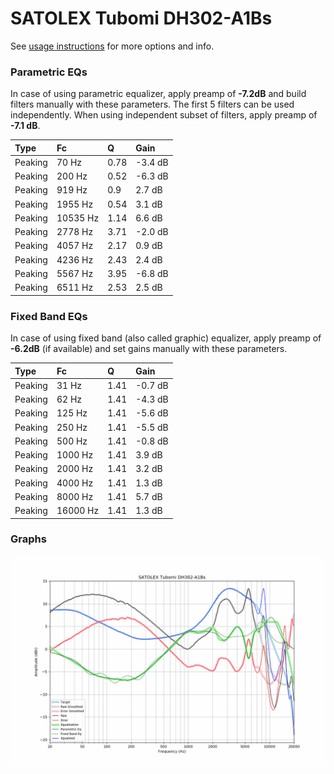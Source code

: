 # SATOLEX Tubomi DH302-A1Bs
See [usage instructions](https://github.com/jaakkopasanen/AutoEq#usage) for more options and info.

### Parametric EQs
In case of using parametric equalizer, apply preamp of **-7.2dB** and build filters manually
with these parameters. The first 5 filters can be used independently.
When using independent subset of filters, apply preamp of **-7.1 dB**.

| Type    | Fc       |    Q | Gain    |
|:--------|:---------|:-----|:--------|
| Peaking | 70 Hz    | 0.78 | -3.4 dB |
| Peaking | 200 Hz   | 0.52 | -6.3 dB |
| Peaking | 919 Hz   | 0.9  | 2.7 dB  |
| Peaking | 1955 Hz  | 0.54 | 3.1 dB  |
| Peaking | 10535 Hz | 1.14 | 6.6 dB  |
| Peaking | 2778 Hz  | 3.71 | -2.0 dB |
| Peaking | 4057 Hz  | 2.17 | 0.9 dB  |
| Peaking | 4236 Hz  | 2.43 | 2.4 dB  |
| Peaking | 5567 Hz  | 3.95 | -6.8 dB |
| Peaking | 6511 Hz  | 2.53 | 2.5 dB  |

### Fixed Band EQs
In case of using fixed band (also called graphic) equalizer, apply preamp of **-6.2dB**
(if available) and set gains manually with these parameters.

| Type    | Fc       |    Q | Gain    |
|:--------|:---------|:-----|:--------|
| Peaking | 31 Hz    | 1.41 | -0.7 dB |
| Peaking | 62 Hz    | 1.41 | -4.3 dB |
| Peaking | 125 Hz   | 1.41 | -5.6 dB |
| Peaking | 250 Hz   | 1.41 | -5.5 dB |
| Peaking | 500 Hz   | 1.41 | -0.8 dB |
| Peaking | 1000 Hz  | 1.41 | 3.9 dB  |
| Peaking | 2000 Hz  | 1.41 | 3.2 dB  |
| Peaking | 4000 Hz  | 1.41 | 1.3 dB  |
| Peaking | 8000 Hz  | 1.41 | 5.7 dB  |
| Peaking | 16000 Hz | 1.41 | 1.3 dB  |

### Graphs
![](./SATOLEX%20Tubomi%20DH302-A1Bs.png)
